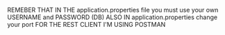 REMEBER THAT IN THE application.properties file you must use your own USERNAME and PASSWORD (DB)
ALSO IN application.properties change your port 
FOR THE REST CLIENT I'M USING POSTMAN

